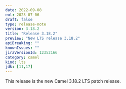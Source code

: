 ```yaml
---
date: 2022-09-08
eol: 2023-07-06
draft: false
type: release-note
version: 3.18.2
title: "Release 3.18.2"
preview: "New LTS release 3.18.2"
apiBreaking: ""
knownIssues: ""
jiraVersionId: 12352166
category: camel
kind: lts
jdk: [11,17]
---
```


This release is the new Camel 3.18.2 LTS patch release.
